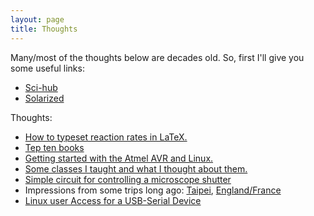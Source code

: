 ```yaml
---
layout: page
title: Thoughts
---
```


Many/most of the thoughts below are decades old.
So, first I'll give you some useful links:

* [Sci-hub](https://sci-hub.se/)
* [Solarized](https://ethanschoonover.com/solarized/)

Thoughts:

* [How to typeset reaction rates in LaTeX.](rates)
* [Tep ten books](books)
* [Getting started with the Atmel AVR and Linux.](avrlinux)
* [Some classes I taught and what I thought about them.](classes)
* [Simple circuit for controlling a microscope shutter](shutter)
* Impressions from some trips long ago: [Taipei](taipei), [England/France](englandfrance)
* [Linux user Access for a USB-Serial Device](usb-serial)
